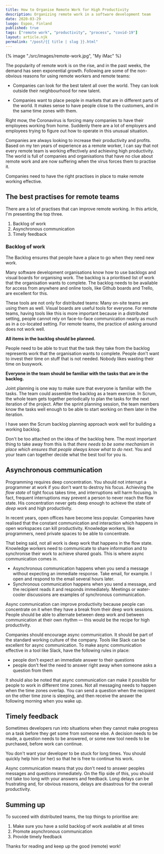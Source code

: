 ```yaml
---
title: How to Organise Remote Work for High Productivity
description: Organizing remote work in a software development team
date: 2020-03-29
luogo: Espoo, Finland
published: true
tags: ["remote work", "productivity", "process", "covid-19"]
layout: article.njk
permalink: "/post/{{ title | slug }}.html"
---
```


{% image "./src/images/remote-work.jpg", "My iMac" %}

The popularity of remote work is on the rise, and in the past weeks, the demand has seen exponential growth. Following are some of the non-obvious reasons for using remote workers and remote teams:

* Companies can look for the best talent all over the world. They can look outside their neighbourhood for new talent.

* Companies want to place people in markets that are in different parts of the world. It makes sense to have people close to the customers, and in the same time zones with them.

Right mow, the Coronavirus is forcing many companies to have their employees working from home. Suddenly there are a lot of employers and employees trying to figure out how to operate in this unusual situation.

Companies are always looking to increase their productivity and profits. Based on my ten years of experience as a remote worker, I can say that not every remote team is working effectively and achieving high productivity. The world is full of companies and organisations that have no clue about remote work and are now suffering when the virus forces them to practise it.

Companies need to have the right practises in place to make remote working effective.

## The best practises for remote teams

There are a lot of practises that can improve remote working. In this article, I'm presenting the top three.

1. Backlog of work
2. Asynchronous communication
3. Timely feedback

### Backlog of work

The Backlog ensures that people have a place to go when they need new work.

Many software development organisations know how to use backlogs and visual boards for organising work. The backlog is a prioritised list of work that the organisation wants to complete. The backlog needs to be available for access from anywhere and online tools, like Github boards and Trello, are excellent for this.

These tools are not only for distributed teams: Many on-site teams are using them as well.  Visual boards are useful tools for everyone. For remote teams, having tools like this is more important because in a distributed setting, people cannot rely on face-to-face communication nearly as much as in a co-located setting. For remote teams, the practice of asking around does not work well.

**All items in the backlog should be planned.**

People need to be able to trust that the task they take from the backlog represents work that the organisation wants to complete. People don't want to invest their time on stuff that is not needed. Nobody likes wasting their time on busywork.

**Everyone in the team should be familiar with the tasks that are in the backlog.**

Joint planning is one way to make sure that everyone is familiar with the tasks. The team could assemble the backlog as a team exercise. In Scrum, the whole team gets together periodically to plan the tasks for the next iteration of the project. After the sprint planning session,  the team members know the tasks well enough to be able to start working on them later in the iteration.

I have seen the Scrum backlog planning approach work well for building a working backlog.

Don't be too attached on the idea of the backlog here. The most important thing to take away from this is that *there needs to be some mechanism in place which ensures that people always know what to do next*. You and your team can together decide what the best tool for you is.

## Asynchronous communication

Programming requires deep concentration. You should not interrupt a programmer at work if you don't want to destroy his focus. Achieving the *flow state* of tight focus takes time, and interruptions will harm focusing. In fact, frequent interruptions may prevent a person to never reach the flow state. His concentration never gets deep enough to achieve the state of *deep work* and high productivity.

In recent years, open offices have become less popular. Companies have realised that the constant communication and interaction which happens in open workspaces can kill productivity. Knowledge workers, like programmers, need private spaces to be able to concentrate.

That being said, not all work is deep work that happens in the flow state. Knowledge workers need to communicate to share information and to synchronise their work to achieve shared goals. This is where async communication comes in.

- Asynchronous communication happens when you send a message without expecting an immediate response. Take email, for example. I open and respond to the email several hours later.
- Synchronous communication happens when you send a message, and the recipient reads it and responds immediately. Meetings or water-cooler discussions are examples of synchronous communication.

Async communication can improve productivity because people can concentrate on it when they have a break from their deep work sessions. People should be able to alternate between  deep work and between communication at their own rhythm — this would be the recipe for high productivity.

Companies should encourage async communication. It should be part of the standard working culture of the company. Tools like Slack can be excellent for async communication. To make async communication effective in a tool like Slack, have the following rules in place:

- people don't expect an immediate answer to their questions
- people don't feel the need to answer right away when someone asks a question from them

It should also be noted that async communication can make it possible for people to work in different time zones. Not all messaging needs to happen when the time zones overlap. You can send a question when the recipient on the other time zone is sleeping, and then receive the answer the following morning when you wake up.

## Timely feedback

Sometimes developers run into situations when they cannot make progress on a task before they get some from someone else. A decision needs to be made, a question needs to be answered, or some new tool needs to be purchased, before work can continue.

You don't want your developer to be stuck for long times. You should quickly help him (or her) so that he is free to continue his work.

Async communication means that you don't need to answer peoples messages and questions immediately. On the flip side of this, you should not take too long with your answers and feedback. Long delays can be frustrating and, for obvious reasons,  delays are disastrous for the overall productivity.

## Summing up

To succeed with distributed teams, the top things to prioritise are:

1. Make sure you have a solid backlog of work available at all times
2. Promote asynchronous communication
3. Provide timely feedback

Thanks for reading and keep up the good (remote) work!
